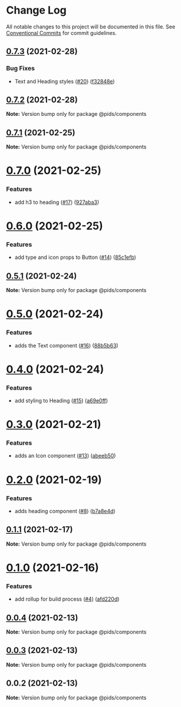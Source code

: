 # Change Log

All notable changes to this project will be documented in this file.
See [Conventional Commits](https://conventionalcommits.org) for commit guidelines.

## [0.7.3](https://github.com/eddysims/pids/compare/@pids/components@0.7.2...@pids/components@0.7.3) (2021-02-28)

### Bug Fixes

- Text and Heading styles ([#20](https://github.com/eddysims/pids/issues/20)) ([f32848e](https://github.com/eddysims/pids/commit/f32848e4aef3ac710f3e49ea21d8d47080c9d252))

## [0.7.2](https://github.com/eddysims/pids/compare/@pids/components@0.7.1...@pids/components@0.7.2) (2021-02-28)

**Note:** Version bump only for package @pids/components

## [0.7.1](https://github.com/eddysims/pids/compare/@pids/components@0.7.0...@pids/components@0.7.1) (2021-02-25)

**Note:** Version bump only for package @pids/components

# [0.7.0](https://github.com/eddysims/pids/compare/@pids/components@0.6.0...@pids/components@0.7.0) (2021-02-25)

### Features

- add h3 to heading ([#17](https://github.com/eddysims/pids/issues/17)) ([927aba3](https://github.com/eddysims/pids/commit/927aba3f6b5e56679e9095829b9c82bcdb1af1af))

# [0.6.0](https://github.com/eddysims/pids/compare/@pids/components@0.5.1...@pids/components@0.6.0) (2021-02-25)

### Features

- add type and icon props to Button ([#14](https://github.com/eddysims/pids/issues/14)) ([85c1efb](https://github.com/eddysims/pids/commit/85c1efbd5f43a65f108324ab7388afb1e8e3e678))

## [0.5.1](https://github.com/eddysims/pids/compare/@pids/components@0.5.0...@pids/components@0.5.1) (2021-02-24)

**Note:** Version bump only for package @pids/components

# [0.5.0](https://github.com/eddysims/pids/compare/@pids/components@0.4.0...@pids/components@0.5.0) (2021-02-24)

### Features

- adds the Text component ([#16](https://github.com/eddysims/pids/issues/16)) ([88b5b63](https://github.com/eddysims/pids/commit/88b5b63da8ad635613a57751bdb260ad5ef10baa))

# [0.4.0](https://github.com/eddysims/pids/compare/@pids/components@0.3.0...@pids/components@0.4.0) (2021-02-24)

### Features

- add styling to Heading ([#15](https://github.com/eddysims/pids/issues/15)) ([a69e0ff](https://github.com/eddysims/pids/commit/a69e0ff0cc41fed3c1d4a93e00222ea41c046e95))

# [0.3.0](https://github.com/eddysims/pids/compare/@pids/components@0.2.0...@pids/components@0.3.0) (2021-02-21)

### Features

- adds an Icon component ([#13](https://github.com/eddysims/pids/issues/13)) ([abeeb50](https://github.com/eddysims/pids/commit/abeeb50d049c3b17b3e791ec22bc5fa48575cb69))

# [0.2.0](https://github.com/eddysims/pids/compare/@pids/components@0.1.1...@pids/components@0.2.0) (2021-02-19)

### Features

- adds heading component ([#8](https://github.com/eddysims/pids/issues/8)) ([b7a8e4d](https://github.com/eddysims/pids/commit/b7a8e4d7688f9ce554f946c2f10618e14ae5b675))

## [0.1.1](https://github.com/eddysims/pids/compare/@pids/components@0.1.0...@pids/components@0.1.1) (2021-02-17)

**Note:** Version bump only for package @pids/components

# [0.1.0](https://github.com/eddysims/pids/compare/@pids/components@0.0.4...@pids/components@0.1.0) (2021-02-16)

### Features

- add rollup for build process ([#4](https://github.com/eddysims/pids/issues/4)) ([afd220d](https://github.com/eddysims/pids/commit/afd220db63583a3681f98506276c588c07f60639))

## [0.0.4](https://github.com/eddysims/pids/compare/@pids/components@0.0.3...@pids/components@0.0.4) (2021-02-13)

**Note:** Version bump only for package @pids/components

## [0.0.3](https://github.com/eddysims/pids/compare/@pids/components@0.0.2...@pids/components@0.0.3) (2021-02-13)

**Note:** Version bump only for package @pids/components

## 0.0.2 (2021-02-13)

**Note:** Version bump only for package @pids/components
